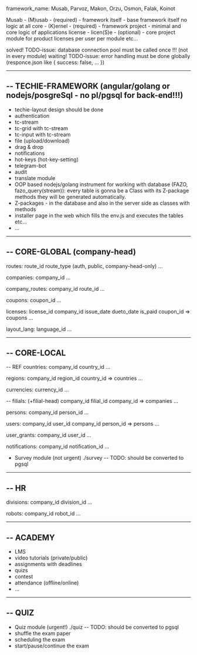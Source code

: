 framework_name: Musab, Parvoz, Makon, Orzu, Osmon, Falak, Koinot

Musab - (M)usab - (required) - framework itself - base framework itself no logic at all
  core - (K)ernel - (required) - framework project - minimal and core logic of applications
    license - licen(S)e - (optional) - core project module for product licenses per user per module etc...




solved! TODO-issue: database connection pool must be called once !!! (not in every module)
waiting! TODO-issue: error handling must be done globally (responce.json like { success: false, ... })



----------------------------------------------------------------------
-- TECHIE-FRAMEWORK (angular/golang or nodejs/posgreSql - no pl/pgsql for back-end!!!)
----------------------------------------------------------------------
- techie-layout design should be done
- authentication
- tc-stream
- tc-grid with tc-stream
- tc-input with tc-stream
- file (upload/download)
- drag & drop
- notifications
- hot-keys (hot-key-setting)
- telegram-bot
- audit
- translate module
- OOP based nodejs/golang instrument for working with database (FAZO, fazo_query(stream)):
  every table is gonna be a Class with its Z-package methods
  they will be generated automatically.
- Z-packages - in the database and also in the server side as classes with methods
- installer page in the web which fills the env.js and executes the tables etc...
- ...

----------------------------------------------------------------------
-- CORE-GLOBAL (company-head)
----------------------------------------------------------------------
routes:
  route_id
  route_type (auth, public, company-head-only)
  ...

companies:
  company_id
  ...

company_routes:
  company_id
  route_id
  ...

coupons:
  coupon_id
  ...

licenses:
  license_id
  company_id
  issue_date
  dueto_date
  is_paid
  coupon_id => coupons
  ...

layout_lang:
  language_id
  ...

----------------------------------------------------------------------
-- CORE-LOCAL
----------------------------------------------------------------------
-- REF
countries:
  company_id
  country_id
  ...

regions:
  company_id
  region_id
  country_id => countries
  ...

currencies:
  currency_id
  ...

--
filials: (+filial-head)
  company_id
  filial_id
  company_id => companies
  ...

persons:
  company_id
  person_id
  ...

users:
  company_id
  user_id
  company_id
  person_id => persons
  ...

user_grants:
  company_id
  user_id
  ...

notifications:
  company_id
  notification_id
  ...

- Survey module (not urgent)
  ./survey -- TODO: should be converted to pgsql

----------------------------------------------------------------------
-- HR
----------------------------------------------------------------------
divisions:
  company_id
  division_id
  ...

robots:
  company_id
  robot_id
  ...

----------------------------------------------------------------------
-- ACADEMY
----------------------------------------------------------------------
- LMS
- video tutorials (private/public)
- assignments with deadlines
- quizs
- contest
- attendance (offline/online)
- ...

----------------------------------------------------------------------
-- QUIZ
----------------------------------------------------------------------
- Quiz module (urgent!)
  ./quiz -- TODO: should be converted to pgsql
- shuffle the exam paper
- scheduling the exam
- start/pause/continue the exam
